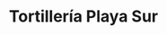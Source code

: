 ---
title: "Tortillería Playa Sur"
url: /ciudad-de-mexico/tortilleria-playa-sur/
shop: Allgemein
---